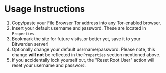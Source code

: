 # Usage Instructions

1. Copy/paste your File Browser Tor address into any Tor-enabled browser.
2. Insert your default username and password. These are located in `Properties`.
3. Bookmark the site for future visits, or better yet, save it to your Bitwarden server!
4. Optionally change your default username/password. Please note, this change **will not** be reflected in the `Properties` section mentioned above.
5. If you accidentally lock yourself out, the "Reset Root User" action will reset your username and password.